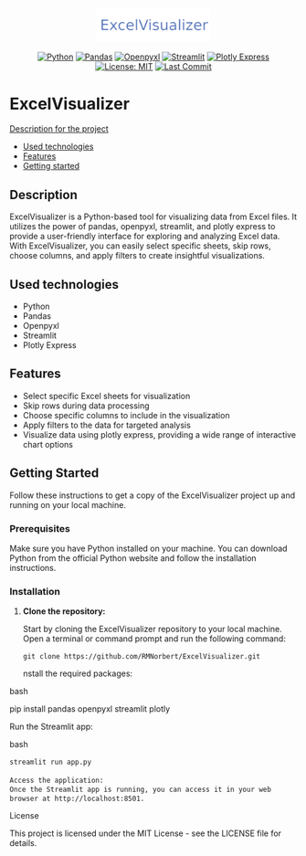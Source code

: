<!-- MANPAGE: BEGIN EXCLUDED SECTION -->
<div align="center">

[<img src="https://github.com/RMNorbert/ExcelVisualizer/blob/main/Title.png" alt="ExcelVisualizer" width="200">](README.md)
<!--[![GitHub latest release version](https://img.shields.io/github/v/release/RMNorbert/ExcelVisualizer.svg?style=flat)](https://github.com/RMNorbert/ExcelVisualizer/releases/latest) -->

[![Python](https://img.shields.io/badge/Python-blue.svg?logo=python&logoColor=white&labelColor=555555&style=for-the-badge)](https://www.python.org/)
[![Pandas](https://img.shields.io/badge/Pandas-red.svg?logo=pandas&logoColor=white&labelColor=555555&style=for-the-badge)](https://pandas.pydata.org/)
[![Openpyxl](https://img.shields.io/badge/Openpyxl-green.svg?label=R/W%20Excel&logoColor=white&labelColor=555555&style=for-the-badge)](https://openpyxl.readthedocs.io/)
[![Streamlit](https://img.shields.io/badge/Streamlit-FF4B4B.svg?logo=streamlit&logoColor=white&labelColor=555555&style=for-the-badge)](https://streamlit.io/)
[![Plotly Express](https://img.shields.io/badge/Plotly%20Express-0E8EE9.svg?logo=plotly&logoColor=white&labelColor=555555&style=for-the-badge)](https://plotly.com/python/plotly-express/)
[![License: MIT](https://img.shields.io/badge/-MIT-blue.svg?label=license&logoColor=white&style=for-the-badge)](LICENSE "License")
[![Last Commit](https://img.shields.io/github/last-commit/RMNorbert/ExcelVisualizer?logo=github&label=Last%20Commit&style=for-the-badge&display_timestamp=committer)](https://github.com/RMNorbert/ExcelVisualizer/commits "Commit History")
</div>
<!-- MANPAGE: END EXCLUDED SECTION -->

# ExcelVisualizer

[Description for the project](#description)
- [Used technologies](#used-technologies)
- [Features](#features)
- [Getting started](#getting-started)

## Description

ExcelVisualizer is a Python-based tool for visualizing data from Excel files. 
It utilizes the power of pandas, openpyxl, streamlit, and plotly express to provide a user-friendly interface for exploring and analyzing Excel data. With ExcelVisualizer, you can easily select specific sheets, skip rows, choose columns, and apply filters to create insightful visualizations.

## Used technologies

- Python
- Pandas
- Openpyxl
- Streamlit
- Plotly Express

## Features

- Select specific Excel sheets for visualization
- Skip rows during data processing
- Choose specific columns to include in the visualization
- Apply filters to the data for targeted analysis
- Visualize data using plotly express, providing a wide range of interactive chart options

## Getting Started

Follow these instructions to get a copy of the ExcelVisualizer project up and running on your local machine.

### Prerequisites

Make sure you have Python installed on your machine. You can download Python from the official Python website and follow the installation instructions.

### Installation

1. **Clone the repository:**

   Start by cloning the ExcelVisualizer repository to your local machine. Open a terminal or command prompt and run the following command:

   ```
   git clone https://github.com/RMNorbert/ExcelVisualizer.git
   ```
   nstall the required packages:

bash

pip install pandas openpyxl streamlit plotly

Run the Streamlit app:

bash

    streamlit run app.py

    Access the application:
    Once the Streamlit app is running, you can access it in your web browser at http://localhost:8501.

License

This project is licensed under the MIT License - see the LICENSE file for details.

